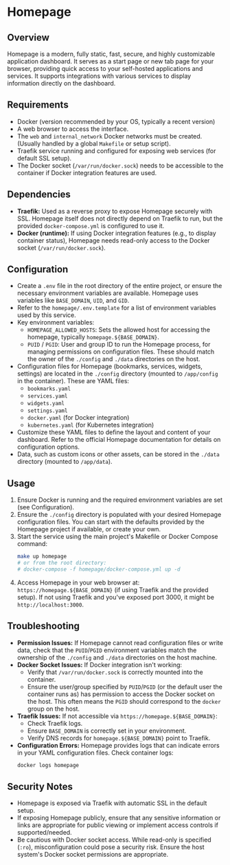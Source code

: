 # Homepage

## Overview

Homepage is a modern, fully static, fast, secure, and highly customizable application dashboard. It serves as a start page or new tab page for your browser, providing quick access to your self-hosted applications and services. It supports integrations with various services to display information directly on the dashboard.

## Requirements

- Docker (version recommended by your OS, typically a recent version)
- A web browser to access the interface.
- The `web` and `internal_network` Docker networks must be created. (Usually handled by a global `Makefile` or setup script).
- Traefik service running and configured for exposing web services (for default SSL setup).
- The Docker socket (`/var/run/docker.sock`) needs to be accessible to the container if Docker integration features are used.

## Dependencies

- **Traefik:** Used as a reverse proxy to expose Homepage securely with SSL. Homepage itself does not directly depend on Traefik to run, but the provided `docker-compose.yml` is configured to use it.
- **Docker (runtime):** If using Docker integration features (e.g., to display container status), Homepage needs read-only access to the Docker socket (`/var/run/docker.sock`).

## Configuration

- Create a `.env` file in the root directory of the entire project, or ensure the necessary environment variables are available. Homepage uses variables like `BASE_DOMAIN`, `UID`, and `GID`.
- Refer to the `homepage/.env.template` for a list of environment variables used by this service.
- Key environment variables:
    - `HOMEPAGE_ALLOWED_HOSTS`: Sets the allowed host for accessing the homepage, typically `homepage.${BASE_DOMAIN}`.
    - `PUID` / `PGID`: User and group ID to run the Homepage process, for managing permissions on configuration files. These should match the owner of the `./config` and `./data` directories on the host.
- Configuration files for Homepage (bookmarks, services, widgets, settings) are located in the `./config` directory (mounted to `/app/config` in the container). These are YAML files:
    - `bookmarks.yaml`
    - `services.yaml`
    - `widgets.yaml`
    - `settings.yaml`
    - `docker.yaml` (for Docker integration)
    - `kubernetes.yaml` (for Kubernetes integration)
- Customize these YAML files to define the layout and content of your dashboard. Refer to the official Homepage documentation for details on configuration options.
- Data, such as custom icons or other assets, can be stored in the `./data` directory (mounted to `/app/data`).

## Usage

1.  Ensure Docker is running and the required environment variables are set (see Configuration).
2.  Ensure the `./config` directory is populated with your desired Homepage configuration files. You can start with the defaults provided by the Homepage project if available, or create your own.
3.  Start the service using the main project's Makefile or Docker Compose command:
    ```bash
    make up homepage
    # or from the root directory:
    # docker-compose -f homepage/docker-compose.yml up -d
    ```
4.  Access Homepage in your web browser at: `https://homepage.${BASE_DOMAIN}` (if using Traefik and the provided setup). If not using Traefik and you've exposed port 3000, it might be `http://localhost:3000`.

## Troubleshooting

- **Permission Issues:** If Homepage cannot read configuration files or write data, check that the `PUID`/`PGID` environment variables match the ownership of the `./config` and `./data` directories on the host machine.
- **Docker Socket Issues:** If Docker integration isn't working:
    - Verify that `/var/run/docker.sock` is correctly mounted into the container.
    - Ensure the user/group specified by `PUID`/`PGID` (or the default user the container runs as) has permission to access the Docker socket on the host. This often means the `PGID` should correspond to the `docker` group on the host.
- **Traefik Issues:** If not accessible via `https://homepage.${BASE_DOMAIN}`:
    - Check Traefik logs.
    - Ensure `BASE_DOMAIN` is correctly set in your environment.
    - Verify DNS records for `homepage.${BASE_DOMAIN}` point to Traefik.
- **Configuration Errors:** Homepage provides logs that can indicate errors in your YAML configuration files. Check container logs:
    ```bash
    docker logs homepage
    ```

## Security Notes

- Homepage is exposed via Traefik with automatic SSL in the default setup.
- If exposing Homepage publicly, ensure that any sensitive information or links are appropriate for public viewing or implement access controls if supported/needed.
- Be cautious with Docker socket access. While read-only is specified (`:ro`), misconfiguration could pose a security risk. Ensure the host system's Docker socket permissions are appropriate.
